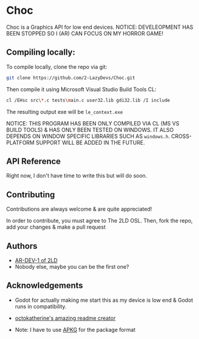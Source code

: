 
# Choc

Choc is a Graphics API for low end devices. 
NOTICE: DEVELEOPMENT HAS BEEN STOPPED SO I (AR) CAN FOCUS ON MY HORROR GAME!
## Compiling locally:
To compile locally, clone the repo via git:
```bash
git clone https://github.com/2-LazyDevs/Choc.git
```
Then compile it using Microsoft Visual Studio Build Tools CL:
```bash
cl /EHsc src\*.c tests\main.c user32.lib gdi32.lib /I include
```
 The resulting output exe will be `le_context.exe`

NOTICE: THIS PROGRAM HAS BEEN ONLY COMPILED VIA CL (MS VS BUILD TOOLS) & HAS ONLY BEEN TESTED ON WINDOWS. IT ALSO DEPENDS ON WINDOW SPECIFIC LIBRARIES SUCH AS `windows.h`. CROSS-PLATFORM SUPPORT WILL BE ADDED IN THE FUTURE.

## API Reference

Right now, I don't have time to write this but will do soon.


## Contributing

Contributions are always welcome & are quite appreciated!

In order to contribute, you must agree to The 2LD OSL. Then, fork the repo, add your changes & make a pull request

## Authors

- [AR-DEV-1 of 2LD](https://github.com/AR-DEV-1)
- Nobody else, maybe you can be the first one?

## Acknowledgements

 - Godot for actually making me start this as my device is low end & Godot runs in compatibility.

 - [octokatherine's amazing readme creator](https://github.com/octokatherine/readme.so)

 - Note: I have to use [APKG](https://github.com/arshavirmirzakhani/APKG) for the package format
